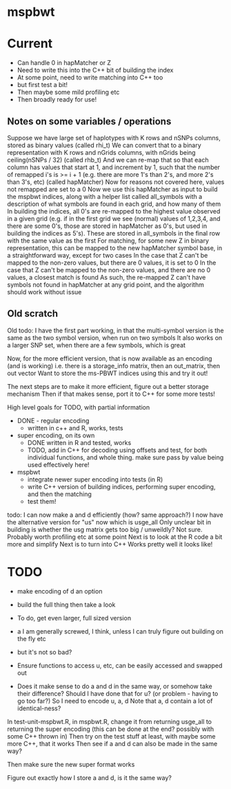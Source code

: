 # mspbwt

Current
=============
 - Can handle 0 in hapMatcher or Z
 - Need to write this into the C++ bit of building the index
 - At some point, need to write matching into C++ too
 - but first test a bit!
 - Then maybe some mild profiling etc
 - Then broadly ready for use!



## Notes on some variables / operations

Suppose we have large set of haplotypes with K rows and nSNPs columns, stored as binary values (called rhi_t)
We can convert that to a binary representation with K rows and nGrids columns, with nGrids being ceiling(nSNPs / 32) (called rhb_t)
And we can re-map that so that each column has values that start at 1, and increment by 1, such that the number of remapped i's is >= i + 1 (e.g. there are more 1's than 2's, and more 2's than 3's, etc) (called hapMatcher)
Now for reasons not covered here, values not remapped are set to a 0
Now we use this hapMatcher as input to build the mspbwt indices, along with a helper list called all_symbols with a description of what symbols are found in each grid, and how many of them
In building the indices, all 0's are re-mapped to the highest value observed in a given grid (e.g. if in the first grid we see (normal) values of 1,2,3,4, and there are some 0's, those are stored in hapMatcher as 0's, but used in building the indices as 5's). These are stored in all_symbols in the final row with the same value as the first
For matching, for some new Z in binary representation, this can be mapped to the new hapMatcher symbol base, in a straightforward way, except for two cases
In the case that Z can't be mapped to the non-zero values, but there are 0 values, it is set to 0
In the case that Z can't be mapped to the non-zero values, and there are no 0 values, a closest match is found
As such, the re-mapped Z can't have symbols not found in hapMatcher at any grid point, and the algorithm should work without issue

## Old scratch

 



Old todo:
I have the first part working, in that the multi-symbol version is the same as the two symbol version, when run on two symbols
It also works on a larger SNP set, when there are a few symbols, which is great

Now, for the more efficient version, that is now available as an encoding (and is working)
i.e. there is a storage_info matrix, then an out_matrix, then out vector
Want to store the ms-PBWT indices using this and try it out!

The next steps are to make it more efficient, figure out a better storage mechanism
Then if that makes sense, port it to C++ for some more tests!

High level goals for TODO, with partial information
 - DONE - regular encoding
   - written in c++ and R, works, tests
 - super encoding, on its own
   - DONE written in R and tested, works
   - TODO, add in C++ for decoding using offsets and test, for both individual functions, and whole thing. make sure pass by value being used effectively here!
 - mspbwt
   - integrate newer super encoding into tests (in R)
   - write C++ version of building indices, performing super encoding, and then the matching
   - test them!




todo:
I can now make a and d efficiently (how? same approach?)
I now have the alternative version for "us" now which is usge_all
Only unclear bit in building is whether the usg matrix gets too big / unweildly? Not sure. Probably worth profiling etc at some point
Next is to look at the R code a bit more and simplify
Next is to turn into C++
Works pretty well it looks like!


TODO
================
 - make encoding of d an option
 - build the full thing then take a look
 - To do, get even larger, full sized version
 - a I am generally screwed, I think, unless I can truly figure out building on the fly etc
 - but it's not so bad?


 - Ensure functions to access u, etc, can be easily accessed and swapped out
 - Does it make sense to do a and d in the same way, or somehow take their difference? Should I have done that for u? (or problem - having to go too far?)
So I need to encode u, a, d 
Note that a, d contain a lot of identical-ness?

In test-unit-mspbwt.R, in mspbwt.R, change it from returning usge_all to returning the super encoding (this can be done at the end? possibly with some C++ thrown in)
Then try on the test stuff at least, with maybe some more C++, that it works
Then see if a and d can also be made in the same way?

Then make sure the new super format works

Figure out exactly how I store a and d, is it the same way?
